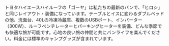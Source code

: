 トヨタハイエースハイルーフの「ゴーヤ」は私たちの最新のバンで、「ヒロシ」と同じレイアウト・装備になっています。テーブルとイスに変わるダブルベッドの他、洗面台、40Lの冷凍冷蔵庫、複数のUSBポート、インバーター（300W）、ルーフベンチレーターとパーキングヒーターを装備、どんな季節でも快適な旅が可能です。心地の良い旅の仲間と共にバンライフを楽んでください。料金には標準のキャンプグッズが含まれています。